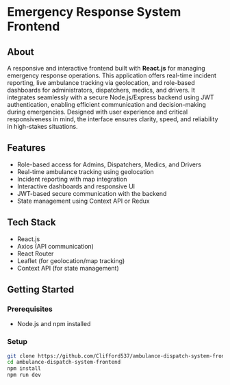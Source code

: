 
# Emergency Response System Frontend

## About

A responsive and interactive frontend built with **React.js** for managing emergency response operations. This application offers real-time incident reporting, live ambulance tracking via geolocation, and role-based dashboards for administrators, dispatchers, medics, and drivers. It integrates seamlessly with a secure Node.js/Express backend using JWT authentication, enabling efficient communication and decision-making during emergencies. Designed with user experience and critical responsiveness in mind, the interface ensures clarity, speed, and reliability in high-stakes situations.

## Features

- Role-based access for Admins, Dispatchers, Medics, and Drivers
- Real-time ambulance tracking using geolocation
- Incident reporting with map integration
- Interactive dashboards and responsive UI
- JWT-based secure communication with the backend
- State management using Context API or Redux

## Tech Stack

- React.js
- Axios (API communication)
- React Router
- Leaflet (for geolocation/map tracking)
- Context API (for state management)


## Getting Started

### Prerequisites

- Node.js and npm installed

### Setup

```bash  
git clone https://github.com/Clifford537/ambulance-dispatch-system-frontend.git
cd ambulance-dispatch-system-frontend
npm install
npm run dev
```
